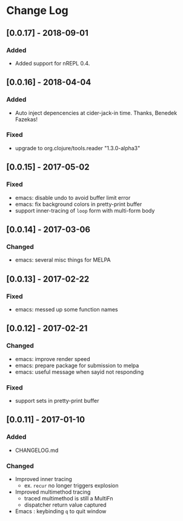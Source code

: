 # Change Log

## [0.0.17] - 2018-09-01

### Added

* Added support for nREPL 0.4.

## [0.0.16] - 2018-04-04

### Added

* Auto inject depencencies at cider-jack-in time. Thanks, Benedek Fazekas!

### Fixed

* upgrade to org.clojure/tools.reader "1.3.0-alpha3"

## [0.0.15] - 2017-05-02

### Fixed

* emacs: disable undo to avoid buffer limit error
* emacs: fix background colors in pretty-print buffer
* support inner-tracing of `loop` form with multi-form body

## [0.0.14] - 2017-03-06

### Changed

* emacs: several misc things for MELPA

## [0.0.13] - 2017-02-22

### Fixed

* emacs: messed up some function names

## [0.0.12] - 2017-02-21

### Changed

* emacs: improve render speed
* emacs: prepare package for submission to melpa
* emacs: useful message when sayid not responding

### Fixed

* support sets in pretty-print buffer

## [0.0.11] - 2017-01-10

### Added

* CHANGELOG.md

### Changed

* Improved inner tracing
  * ex. `recur` no longer triggers explosion
* Improved multimethod tracing
  * traced multimethod is still a MultiFn
  * dispatcher return value captured
* Emacs : keybinding `q` to quit window
